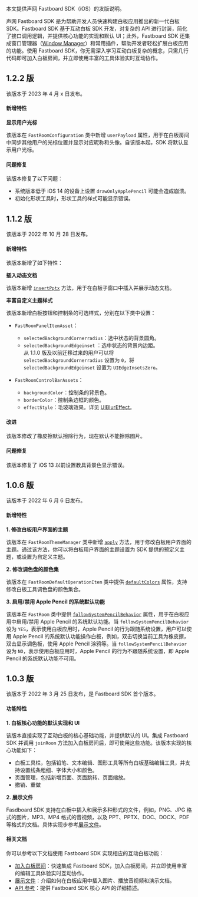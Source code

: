 本文提供声网 Fastboard SDK（iOS）的发版说明。

声网 Fastboard SDK 是为帮助开发人员快速构建白板应用推出的新一代白板 SDK。Fastboard SDK 基于互动白板 SDK 开发，对复杂的 API 进行封装，简化了接口调用逻辑，并提供核心功能的实现和默认 UI；此外，Fastboard SDK 还集成窗口管理器（[Window Manager](https://github.com/netless-io/window-manager)）和常用插件，帮助开发者轻松扩展白板应用的功能。使用 Fastboard SDK，你无需深入学习互动白板复杂的概念，只需几行代码即可加入白板房间，并立即使用丰富的工具体验实时互动协作。

## 1.2.2 版

该版本于 2023 年 4 月 x 日发布。

#### 新增特性

**显示用户光标**

该版本在 `FastRoomConfiguration` 类中新增 `userPayload` 属性，用于在白板房间中同步其他用户的光标位置并显示对应昵称和头像。自该版本起，SDK 将默认显示用户光标。

#### 问题修复

该版本修复了以下问题：

- 系统版本低于 iOS 14 的设备上设置 `drawOnlyApplePencil` 可能会造成崩溃。
- 初始化形状工具时，形状工具的样式可能显示错误。

## 1.1.2 版

该版本于 2022 年 10 月 28 日发布。

#### 新增特性

该版本新增了如下特性：

**插入动态文档**

该版本新增 [`insertPptx`](https://docs.agora.io/cn/whiteboard/fastboard_api_ios?platform=iOS#insertpptx) 方法，用于在白板子窗口中插入并展示动态文档。

**丰富自定义主题样式**

该版本新增白板按钮和控制条的可选样式，分别在以下类中设置：

- `FastRoomPanelItemAsset`：
  - `selectedBackgroundCornerradius`：选中状态的背景圆角。
  - `selectedBackgroundEdgeinset` ：选中状态的背景内边距。
	<div class="alert info">从 1.1.0 版及以前迁移过来的用户可以将 <code>selectedBackgroundCornerradius</code> 设置为 <code>0</code>，将 <code>selectedBackgroundEdgeinset</code> 设置为 <code>UIEdgeInsetsZero</code>。</div>

- `FastRoomControlBarAssets`： 
  - `backgroundColor`：控制条的背景色。
  - `borderColor`：控制条边框的颜色。
  - `effectStyle`：毛玻璃效果。详见 [UIBlurEffect](https://developer.apple.com/documentation/uikit/uiblureffect)。

#### 改进

该版本修改了橡皮擦默认擦除行为，现在默认不能擦除图片。

#### 问题修复

该版本修复了 iOS 13 以前设置教具背景色显示错误。


## 1.0.6 版

该版本于 2022 年 6 月 6 日发布。

#### 新增特性

**1. 修改白板用户界面的主题**

该版本在 `FastRoomThemeManager` 类中新增 [`apply`](https://docs.agora.io/cn/whiteboard/fastboard_api_ios?platform=iOS#apply) 方法，用于修改白板用户界面的主题。通过该方法，你可以将白板用户界面的主题设置为 SDK 提供的预定义主题，或设置为自定义主题。

**2. 修改调色盘的颜色集**

该版本在 `FastRoomDefaultOperationItem` 类中提供 [`defaultColors`](https://docs.agora.io/cn/whiteboard/fastboard_api_ios?platform=iOS#defaultcolors) 属性，支持修改白板工具调色盘的颜色集合。

**3. 启用/禁用 Apple Pencil 的系统默认功能**

该版本在 `FastRoom` 类中提供 [`followSystemPencilBehavior`](https://docs.agora.io/cn/whiteboard/fastboard_api_ios?platform=iOS#followsystempencilbehavior) 属性，用于在白板应用中启用/禁用 Apple Pencil 的系统默认功能。当 `followSystemPencilBehavior` 设为 `YES`，表示使用白板应用时，Apple Pencil 的行为跟随系统设置，用户可以使用 Apple Pencil 的系统默认功能操作白板，例如，双击切换当前工具为橡皮擦，双击显示调色板，使用 Apple Pencil 涂鸦等。当 `followSystemPencilBehavior` 设为 `NO`，表示使用白板应用时，Apple Pencil 的行为不跟随系统设置，即 Apple Pencil 的系统默认功能不可用。

## 1.0.3 版

该版本于 2022 年 3 月 25 日发布，是 Fastboard SDK 首个版本。

#### 功能特性

**1. 白板核心功能的默认实现和 UI**

该版本直接实现了互动白板的核心基础功能，并提供默认的 UI。集成 Fastboard SDK 并调用 `joinRoom` 方法加入白板房间后，即可使用这些功能。该版本实现的核心功能如下：

- 白板工具栏，包括铅笔、文本编辑、图形工具等所有白板基础编辑工具，并支持设置线条粗细、字体大小和颜色。
- 页面管理，包括新增页面、页面跳转、页面缩放。
- 撤销、重做

**2. 展示文件**

Fasdboard SDK 支持在白板中插入和展示多种形式的文件，例如，PNG、JPG 格式的图片，MP3、MP4 格式的音视频，以及 PPT、PPTX、DOC、DOCX、PDF 等格式的文档。具体实现步参考[展示文件](./present_files_ios)。

#### 相关文档

你可以参考以下文档使用 Fastboard SDK 实现相应的互动白板功能：

- [加入白板房间](./join_whiteboard_room_ios_fastboard)：快速集成 Fastboard SDK，加入白板房间，并立即使用丰富的编辑工具体验实时互动协作。
- [展示文件](./present_files_ios)：介绍如何在白板应用中插入图片、播放音视频和演示文档。
- [API 参考](./fastboard_api_ios)：提供 Fastboard SDK 核心 API 的详细描述。